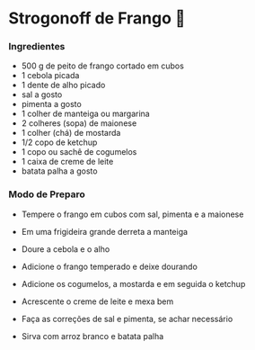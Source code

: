 # Strogonoff de Frango :chicken:





### Ingredientes

- 500 g de peito de frango cortado em cubos
- 1 cebola picada
- 1 dente de alho picado
- sal a gosto
- pimenta a gosto
- 1 colher de manteiga ou margarina
- 2 colheres (sopa) de maionese
- 1 colher (chá) de mostarda
- 1/2 copo de ketchup
- 1 copo ou sachê de cogumelos
- 1 caixa de creme de leite
- batata palha a gosto

### Modo de Preparo

- Tempere o frango em cubos com sal, pimenta e a maionese

- Em uma frigideira grande derreta a manteiga

- Doure a cebola e o alho

- Adicione o frango temperado e deixe dourando

- Adicione os cogumelos, a mostarda e em seguida o ketchup

- Acrescente o creme de leite e mexa bem

- Faça as correções de sal e pimenta, se achar necessário

- Sirva com arroz branco e batata palha